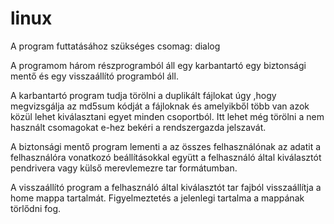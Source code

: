 # linux
A program futtatásához szükséges csomag: dialog

A programom három részprogramból áll egy karbantartó egy biztonsági mentő és egy visszaállító programból áll. 

A karbantartó program tudja törölni a duplikált fájlokat úgy ,hogy megvizsgálja az md5sum kódját  a fájloknak és amelyikből több van azok közül lehet kiválasztani egyet minden csoportból. Itt lehet még törölni a nem használt csomagokat e-hez bekéri a rendszergazda jelszavát.

A biztonsági mentő program lementi a az összes felhasználónak az adatit a felhasználóra vonatkozó  beállításokkal együtt a felhasználó által kiválasztót pendrivera vagy külső merevlemezre tar formátumban.

A visszaállító program  a felhasználó által kiválasztót tar fajból  visszaállítja a home mappa tartalmát. Figyelmeztetés a jelenlegi tartalma a mappának törlődni fog.
